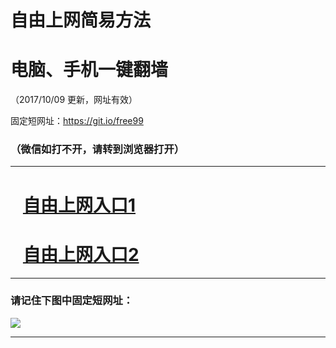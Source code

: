 ﻿# 自由上网简易方法

# 电脑、手机一键翻墙

（2017/10/09 更新，网址有效）

固定短网址：https://git.io/free99

### （微信如打不开，请转到浏览器打开）


***





# &nbsp;&nbsp; <a href="http://ft264029706.fwq-tz-1001.info/fwqtz01.html?t=100900114203 " target="_blank">自由上网入口1</a>
# &nbsp;&nbsp; <a href="http://ft729132081.fwq-tz-1002.info/fwqtz02.html?t=100900128252 " target="_blank">自由上网入口2</a>
***

### 请记住下图中固定短网址：

<img src="https://s3-us-west-2.amazonaws.com/fwq-1001/yjfq-20170905okok.png" /> 


***


